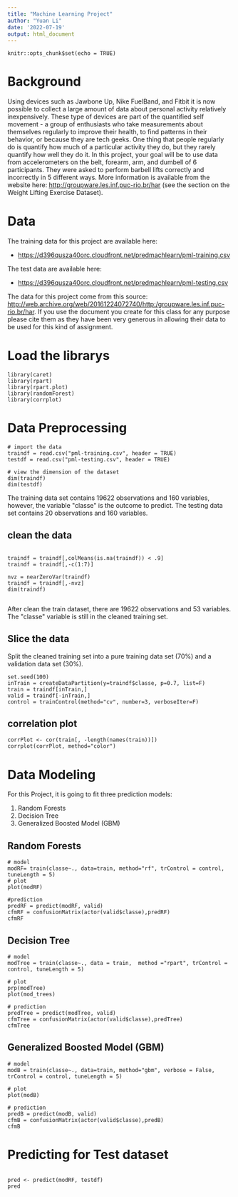 ```yaml
---
title: "Machine Learning Project"
author: "Yuan Li"
date: '2022-07-19'
output: html_document
---
```


```{r setup, include=FALSE}
knitr::opts_chunk$set(echo = TRUE)
```


# Background 
Using devices such as Jawbone Up, Nike FuelBand, and Fitbit it is now possible to collect a large amount of data about personal activity relatively inexpensively. These type of devices are part of the quantified self movement - a group of enthusiasts who take measurements about themselves regularly to improve their health, to find patterns in their behavior, or because they are tech geeks. One thing that people regularly do is quantify how much of a particular activity they do, but they rarely quantify how well they do it. In this project, your goal will be to use data from accelerometers on the belt, forearm, arm, and dumbell of 6 participants. They were asked to perform barbell lifts correctly and incorrectly in 5 different ways. More information is available from the website here: http://groupware.les.inf.puc-rio.br/har (see the section on the Weight Lifting Exercise Dataset).

# Data
The training data for this project are available here:

- https://d396qusza40orc.cloudfront.net/predmachlearn/pml-training.csv

The test data are available here:

- https://d396qusza40orc.cloudfront.net/predmachlearn/pml-testing.csv

The data for this project come from this source: http://web.archive.org/web/20161224072740/http:/groupware.les.inf.puc-rio.br/har. If you use the document you create for this class for any purpose please cite them as they have been very generous in allowing their data to be used for this kind of assignment.

# Load the librarys
```{r}
library(caret)
library(rpart)
library(rpart.plot)
library(randomForest)
library(corrplot)
```

# Data Preprocessing
```{r}
# import the data
traindf = read.csv("pml-training.csv", header = TRUE)
testdf = read.csv("pml-testing.csv", header = TRUE)

# view the dimension of the dataset
dim(traindf)
dim(testdf)

```
The training data set contains 19622 observations and 160 variables, however, the variable "classe"  is the outcome to predict. The testing data set contains 20 observations and 160 variables. 

## clean the data
```{r}

traindf = traindf[,colMeans(is.na(traindf)) < .9] 
traindf = traindf[,-c(1:7)] 

nvz = nearZeroVar(traindf)
traindf = traindf[,-nvz]
dim(traindf)


```

After clean the train dataset, there are 19622 observations and 53 variables. The "classe" variable is still in the cleaned training set.

## Slice the data
Split the cleaned training set into a pure training data set (70%) and a validation data set (30%).
```{r}
set.seed(100)
inTrain = createDataPartition(y=traindf$classe, p=0.7, list=F)
train = traindf[inTrain,]
valid = traindf[-inTrain,]
control = trainControl(method="cv", number=3, verboseIter=F)
```

## correlation plot
```{r}
corrPlot <- cor(train[, -length(names(train))])
corrplot(corrPlot, method="color")
```


# Data Modeling
For this Project, it is going to fit three prediction models:

1. Random Forests
2. Decision Tree
3. Generalized Boosted Model (GBM)

## Random Forests
```{r}
# model
modRF= train(classe~., data=train, method="rf", trControl = control, tuneLength = 5)
# plot
plot(modRF)

#prediction
predRF = predict(modRF, valid)
cfmRF = confusionMatrix(actor(valid$classe),predRF)
cfmRF

```

## Decision Tree
```{r}
# model
modTree = train(classe~., data = train,  method ="rpart", trControl = control, tuneLength = 5)

# plot
prp(modTree)
plot(mod_trees)

# prediction
predTree = predict(modTree, valid)
cfmTree = confusionMatrix(actor(valid$classe),predTree)
cfmTree
```


## Generalized Boosted Model (GBM)
```{r}
# model
modB = train(classe~., data=train, method="gbm", verbose = False, trControl = control, tuneLength = 5)

# plot
plot(modB)

# prediction
predB = predict(modB, valid)
cfmB = confusionMatrix(actor(valid$classe),predB)
cfmB
```


# Predicting for Test dataset
```{r}

pred <- predict(modRF, testdf)
pred
```

